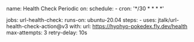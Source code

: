 name: Health Check Periodic
on:
  schedule:
    - cron: '*/30 * * * *'

jobs:
  url-health-check:
    runs-on: ubuntu-20.04
    steps:
      - uses: jtalk/url-health-check-action@v3
        with:
          url: https://hyohyo-pokedex.fly.dev/health
          max-attempts: 3
          retry-delay: 10s
